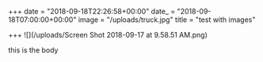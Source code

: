 +++
date = "2018-09-18T22:26:58+00:00"
date_ = "2018-09-18T07:00:00+00:00"
image = "/uploads/truck.jpg"
title = "test with images"

+++
![](/uploads/Screen Shot 2018-09-17 at 9.58.51 AM.png)

this is the body